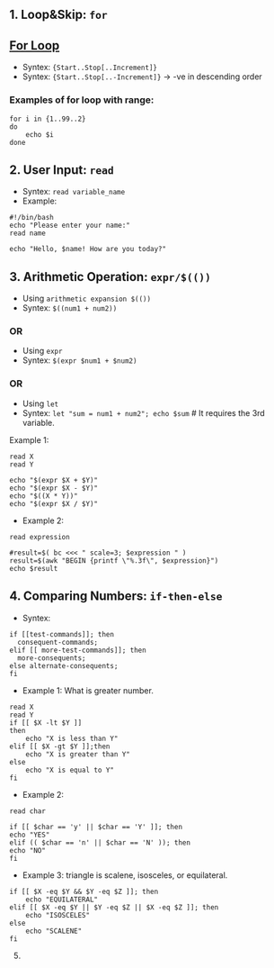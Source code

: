 ## 1. Loop&Skip: `for`
## [For Loop](https://linuxhint.com/bash_range/#:~:text=You%20can%20iterate%20the%20sequence,the%20upper%20limit%20by%20default.)
- Syntex: `{Start..Stop[..Increment]}`
- Syntex: `{Start..Stop[..-Increment]}` -> -ve in descending order
### Examples of for loop with range:
```
for i in {1..99..2}
do
    echo $i
done
```

## 2. User Input: `read`
- Syntex: `read variable_name`
- Example:
```
#!/bin/bash
echo "Please enter your name:"
read name

echo "Hello, $name! How are you today?"
```

## 3. Arithmetic Operation: `expr/$(())`
- Using `arithmetic expansion $(())`
- Syntex: `$((num1 + num2))`
### OR
- Using `expr`
- Syntex: `$(expr $num1 + $num2)`
### OR
- Using `let`
- Syntex: `let "sum = num1 + num2"; echo $sum` # It requires the 3rd variable.

Example 1:
```
read X
read Y

echo "$(expr $X + $Y)"
echo "$(expr $X - $Y)"
echo "$((X * Y))"
echo "$(expr $X / $Y)"
```
- Example 2:
```
read expression

#result=$( bc <<< " scale=3; $expression " )
result=$(awk "BEGIN {printf \"%.3f\", $expression}")
echo $result
```

## 4. Comparing Numbers: `if-then-else`
- Syntex:
```
if [[test-commands]]; then
  consequent-commands;
elif [[ more-test-commands]]; then
  more-consequents;
else alternate-consequents;
fi
```
- Example 1: What is greater number.
```
read X
read Y
if [[ $X -lt $Y ]]
then
    echo "X is less than Y"
elif [[ $X -gt $Y ]];then
    echo "X is greater than Y"
else
    echo "X is equal to Y"
fi
```

- Example 2:
```
read char

if [[ $char == 'y' || $char == 'Y' ]]; then
echo "YES"
elif (( $char == 'n' || $char == 'N' )); then
echo "NO"
fi
```

- Example 3: triangle is scalene, isosceles, or equilateral.
```
if [[ $X -eq $Y && $Y -eq $Z ]]; then
    echo "EQUILATERAL"
elif [[ $X -eq $Y || $Y -eq $Z || $X -eq $Z ]]; then
    echo "ISOSCELES"
else
    echo "SCALENE"
fi
```

5. 












